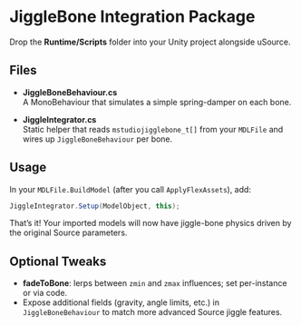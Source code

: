 # JiggleBone Integration Package

Drop the **Runtime/Scripts** folder into your Unity project alongside uSource.

## Files

- **JiggleBoneBehaviour.cs**  
  A MonoBehaviour that simulates a simple spring-damper on each bone.

- **JiggleIntegrator.cs**  
  Static helper that reads `mstudiojigglebone_t[]` from your `MDLFile` and wires up `JiggleBoneBehaviour` per bone.

## Usage

In your `MDLFile.BuildModel` (after you call `ApplyFlexAssets`), add:

```csharp
JiggleIntegrator.Setup(ModelObject, this);
```

That’s it! Your imported models will now have jiggle-bone physics driven by the original Source parameters.

## Optional Tweaks

- **fadeToBone**: lerps between `zmin` and `zmax` influences; set per-instance or via code.
- Expose additional fields (gravity, angle limits, etc.) in `JiggleBoneBehaviour` to match more advanced Source jiggle features.
